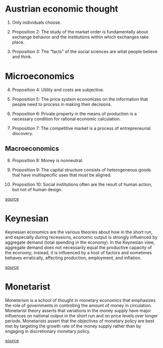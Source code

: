 # Austrian economic thought

1. Only individuals choose.

2. Proposition 2: The study of the market order is fundamentally about exchange behavior and the institutions within which exchanges take place.

3. Proposition 3: The “facts” of the social sciences are what people believe and think.

# Microeconomics

4. Proposition 4: Utility and costs are subjective.

5. Proposition 5: The price system economizes on the information that people need to process in making their decisions.

6. Proposition 6: Private property in the means of production is a necessary condition for rational economic calculation.

7. Proposition 7: The competitive market is a process of entrepreneurial discovery.
 
## Macroeconomics

8. Proposition 8: Money is nonneutral.

9. Proposition 9: The capital structure consists of heterogeneous goods that have multispecific uses that must be aligned.

10. Proposition 10: Social institutions often are the result of human action, but not of human design.

[source](http://www.econlib.org/library/Enc/AustrianSchoolofEconomics.html)

# Keynesian

Keynesian economics are the various theories about how in the short run, and especially during recessions, economic output is strongly influenced by aggregate demand (total spending in the economy). In the Keynesian view, aggregate demand does not necessarily equal the productive capacity of the economy; instead, it is influenced by a host of factors and sometimes behaves erratically, affecting production, employment, and inflation.

[source](https://en.wikipedia.org/wiki/Keynesian_economics)

# Monetarist

Monetarism is a school of thought in monetary economics that emphasizes the role of governments in controlling the amount of money in circulation. Monetarist theory asserts that variations in the money supply have major influences on national output in the short run and on price levels over longer periods. Monetarists assert that the objectives of monetary policy are best met by targeting the growth rate of the money supply rather than by engaging in discretionary monetary policy.  

[source](https://en.wikipedia.org/wiki/Monetarism)
